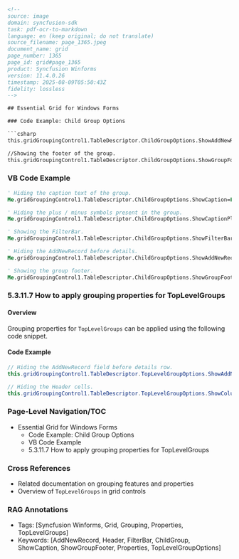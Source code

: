```html
<!-- 
source: image
domain: syncfusion-sdk
task: pdf-ocr-to-markdown
language: en (keep original; do not translate)
source_filename: page_1365.jpeg
document_name: grid
page_number: 1365
page_id: grid#page_1365
product: Syncfusion Winforms
version: 11.4.0.26
timestamp: 2025-08-09T05:50:43Z
fidelity: lossless
-->

## Essential Grid for Windows Forms

### Code Example: Child Group Options

```csharp
this.gridGroupingControl1.TableDescriptor.ChildGroupOptions.ShowAddNewRecordBeforeDetails=false;

//Showing the footer of the group.
this.gridGroupingControl1.TableDescriptor.ChildGroupOptions.ShowGroupFooter=true;
```

### VB Code Example

```vb
' Hiding the caption text of the group.
Me.gridGroupingControl1.TableDescriptor.ChildGroupOptions.ShowCaption=False

' Hiding the plus / minus symbols present in the group.
Me.gridGroupingControl1.TableDescriptor.ChildGroupOptions.ShowCaptionPlusMinus=False

' Showing the FilterBar.
Me.gridGroupingControl1.TableDescriptor.ChildGroupOptions.ShowFilterBar=True

' Hiding the AddNewRecord before details.
Me.gridGroupingControl1.TableDescriptor.ChildGroupOptions.ShowAddNewRecordBeforeDetails=False

' Showing the group footer.
Me.gridGroupingControl1.TableDescriptor.ChildGroupOptions.ShowGroupFooter=True
```

### 5.3.11.7 How to apply grouping properties for TopLevelGroups

#### Overview

Grouping properties for `TopLevelGroups` can be applied using the following code snippet.

#### Code Example

```csharp
// Hiding the AddNewRecord field before details row.
this.gridGroupingControl1.TableDescriptor.TopLevelGroupOptions.ShowAddNewRecordBeforeDetails=false;

// Hiding the Header cells.
this.gridGroupingControl1.TableDescriptor.TopLevelGroupOptions.ShowColumnHeaders=false;
```

### Page-Level Navigation/TOC

- Essential Grid for Windows Forms
  - Code Example: Child Group Options
  - VB Code Example
  - 5.3.11.7 How to apply grouping properties for TopLevelGroups

### Cross References

- Related documentation on grouping features and properties
- Overview of `TopLevelGroups` in grid controls

### RAG Annotations

- Tags: [Syncfusion Winforms, Grid, Grouping, Properties, TopLevelGroups]
- Keywords: [AddNewRecord, Header, FilterBar, ChildGroup, ShowCaption, ShowGroupFooter, Properties, TopLevelGroupOptions]
```
```